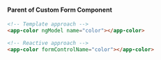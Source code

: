 #### Parent of Custom Form Component
```html
<!-- Template approach -->
<app-color ngModel name="color"></app-color>

<!-- Reactive approach -->
<app-color formControlName="color"></app-color>
```